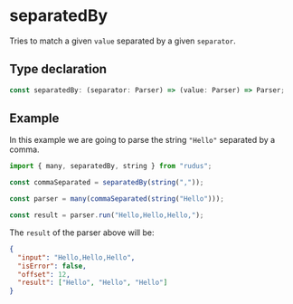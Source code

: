 # separatedBy

Tries to match a given `value` separated by a given `separator`.

## Type declaration

```ts
const separatedBy: (separator: Parser) => (value: Parser) => Parser;
```

## Example

In this example we are going to parse the string `"Hello"` separated by a comma.

```ts
import { many, separatedBy, string } from "rudus";

const commaSeparated = separatedBy(string(","));

const parser = many(commaSeparated(string("Hello")));

const result = parser.run("Hello,Hello,Hello,");
```

The `result` of the parser above will be:

```json
{
  "input": "Hello,Hello,Hello",
  "isError": false,
  "offset": 12,
  "result": ["Hello", "Hello", "Hello"]
}
```
